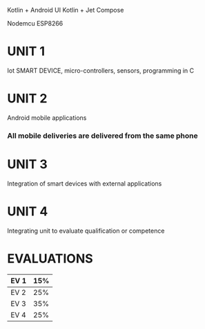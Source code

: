 Kotlin + Android UI
Kotlin + Jet Compose

Nodemcu
ESP8266
# UNIT 1

Iot SMART DEVICE, micro-controllers, sensors, programming in C

# UNIT 2

Android mobile applications

### All mobile deliveries are delivered from the same phone
# UNIT 3

Integration of smart devices with external applications

# UNIT 4

Integrating unit to evaluate qualification or competence

# EVALUATIONS

| EV 1 | 15% |
| ---- | --- |
| EV 2 | 25% |
| EV 3 | 35% |
| EV 4 | 25% |